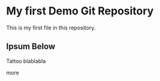 # My first Demo Git Repository 

This is my first file in this repository.

## Ipsum Below

Tattoo blablabla


more
